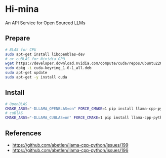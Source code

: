 # Hi-mina
An API Service for Open Sourced LLMs 


## Prepare

```bash
# BLAS for CPU
sudo apt-get install libopenblas-dev
# or cuBLAS for Nividia GPU
wget https://developer.download.nvidia.com/compute/cuda/repos/ubuntu2204/x86_64/cuda-keyring_1.0-1_all.deb
sudo dpkg -i cuda-keyring_1.0-1_all.deb
sudo apt-get update
sudo apt-get -y install cuda
```

## Install

```bash
# OpenBLAS
CMAKE_ARGS="-DLLAMA_OPENBLAS=on" FORCE_CMAKE=1 pip install llama-cpp-python
# cuBlAS
CMAKE_ARGS="-DLLAMA_CUBLAS=on" FORCE_CMAKE=1 pip install llama-cpp-python
```


## References

- https://github.com/abetlen/llama-cpp-python/issues/199
- https://github.com/abetlen/llama-cpp-python/issues/196

